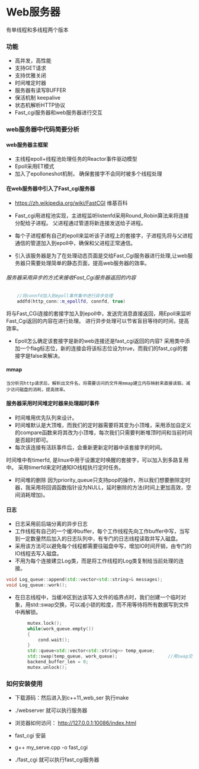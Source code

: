 # Web服务器 
有单线程和多线程两个版本

### 功能
- 高并发，高性能
- 支持GET请求
- 支持优雅关闭
- 时间堆定时器
- 服务器有读写BUFFER
- 保活机制 keepalive
- 状态机解析HTTP协议
- Fast_cgi服务器和web服务器进行交互

### web服务器中代码简要分析

#### web服务器主框架
- 主线程epoll+线程池处理任务的Reactor事件驱动模型
- Epoll采用ET模式
- 加入了epolloneshot机制， 确保套接字不会同时被多个线程处理


#### 在web服务器中引入了Fast_cgi服务器
- https://zh.wikipedia.org/wiki/FastCGI 维基百科
- Fast_cgi用进程池实现，主进程监听listenfd采用Round_Robin算法来将连接分配给子进程。
父进程通过管道将新连接发送给子进程。

- 每个子进程都有自己的epoll来监听该子进程上的套接字，子进程先将与父进程通信的管道加入到epoll中，确保和父进程正常通信。
- 引入该服务器是为了在处理动态页面是交给Fast_Cgi服务器进行处理,让web服务器只需要处理简单的静态页面，提高web服务器的效率。
###### 服务器采用异步的方式来接收Fast_Cgi服务器返回的内容
```cpp
    //将connfd加入到epoll事件集中进行异步处理
    addfd(http_conn::m_epollfd, connfd, true)
```
将与Fast_CGi连接的套接字加入到epoll中，发送完消息直接返回，用Epoll来监听Fast_Cgi返回的内容在进行处理。
进行异步处理可以节省盲目等待的时间，提高效率。

- Epoll怎么确定该套接字是新的web连接还是fast_cgi返回的内容?
采用类中添加一个flag标志位，新的连接会将该标志位设为true，而我们的fast_cgi的套接字是false来解决。

#### mmap
    当分析完http请求后，解析出文件名，将需要访问的文件用mmap建立内存映射来直接读取。减少访问磁盘的消耗，提高效率。

#### 服务器采用时间堆定时器来处理超时事件
- 时间堆用优先队列来设计。
- 时间堆默认是大顶堆，而我们的定时器需要将其变为小顶堆，采用添加自定义的compare函数来将其改为小顶堆，每次我们只需要判断堆顶时间和当前时间是否超时即可。
- 每次该连接有活跃事件后，会重新更新定时器中该套接字的时间。

时间堆中有timerfd, 是linux中用于设置定时唤醒的套接字，可以加入到多路复用中。
采用timerfd来定时通知IO线程执行定时任务。

- 时间堆的删除
因为priority_queue只支持pop的操作，所以我们想要删除定时器，我采用将回调函数指针设为NULL，延时删除的方法(时间上更加高效，空间消耗增加)。

#### 日志
- 日志采用前后端分离的异步日志
- 工作线程有自己的一个缓冲buffer，每个工作线程先向工作buffer中写，当写到一定数量然后加入的日志队列中，有专门的日志线程读取并写入磁盘。
- 采用该方法可以避免每个线程都需要往磁盘中写，增加IO时间开销，由专门的IO线程去写入磁盘。
- 不用为每个连接建立Log类，而是将工作线程的Log类复制给当前处理的连接。
```cpp
void Log_queue::append(std::vector<std::string>& messages);
void Log_queue::work();
```

- 在日志线程中，当缓冲区到达该写入文件的临界点时，我们创建一个临时对象，用std::swap交换，可以减小锁的粒度，而不用等待将所有数据写到文件中再解锁。
```cpp
        mutex.lock();
        while(work_queue.empty())
        {
            cond.wait();
        }
        std::queue<std::vector<std::string>> temp_queue;
        std::swap(temp_queue, work_queue);                   //用swap交换buffer，减少锁的粒度。
        backend_buffer_len = 0;
        mutex.unlock();
```




### 如何安装使用
- 下载源码：然后进入到c++11_web_ser 执行make
- ./webserver 就可以执行服务器
- 浏览器如何访问： http://127.0.0.1:10086/index.html

- fast_cgi 安装
- g++ my_serve.cpp -o fast_cgi
- ./fast_cgi 就可以执行fast_cgi服务器